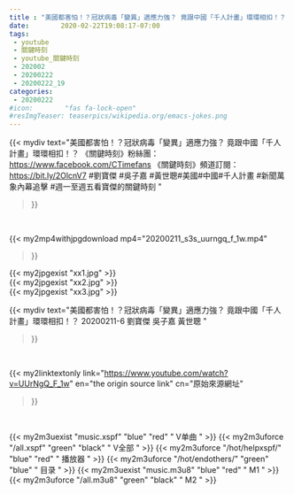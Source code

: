 ```yaml
---
title : "美國都害怕！？冠狀病毒「變異」適應力強？ 竟跟中國「千人計畫」環環相扣！？ 20200211-6 劉寶傑 吳子嘉 黃世聰 "
date:        2020-02-22T19:08:17-07:00
tags:
 - youtube
 - 關鍵時刻
 - youtube_關鍵時刻
 - 202002
 - 20200222
 - 20200222_19
categories:
 - 20200222
#icon:        "fas fa-lock-open"
#resImgTeaser: teaserpics/wikipedia.org/emacs-jokes.png
---
```


{{< mydiv text="美國都害怕！？冠狀病毒「變異」適應力強？ 竟跟中國「千人計畫」環環相扣！？  《關鍵時刻》粉絲團：https://www.facebook.com/CTimefans 《關鍵時刻》頻道訂閱：https://bit.ly/2OlcnV7  #劉寶傑 #吳子嘉  #黃世聰#美國#中國#千人計畫 #新聞萬象內幕追擊 #週一至週五看寶傑的關鍵時刻 "
>}}
<br>


{{< my2mp4withjpgdownload mp4="20200211_s3s_uurngq_f_1w.mp4"
>}}

{{< my2jpgexist "xx1.jpg" >}}<br>
{{< my2jpgexist "xx2.jpg" >}}<br>
{{< my2jpgexist "xx3.jpg" >}}<br>



{{< mydiv text="美國都害怕！？冠狀病毒「變異」適應力強？ 竟跟中國「千人計畫」環環相扣！？ 20200211-6 劉寶傑 吳子嘉 黃世聰 "
>}}
<br>

{{< my2linktextonly link="https://www.youtube.com/watch?v=UUrNgQ_F_1w"
en="the origin source link" cn="原始來源網址"
>}}


<br>

{{< my2m3uexist "music.xspf"        "blue"   "red"    " V单曲 " >}} {{< my2m3uforce "/all.xspf"         "green"  "black"  " V全部 " >}} {{< my2m3uforce "/hot/helpxspf/"    "blue"   "red"    " 播放器 " >}} {{< my2m3uforce "/hot/endothers/"   "green"  "blue"   " 目录 " >}} {{< my2m3uexist "music.m3u8"        "blue"   "red"    " M1 " >}} {{< my2m3uforce "/all.m3u8"         "green"  "black"  " M2 " >}} 
